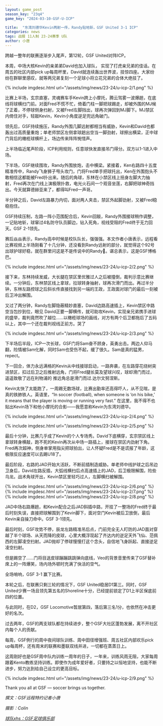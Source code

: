 ```yaml
---
layout: game_post
season_key: "23q4"
game_key: "2024-03-10-GSF-U-ICP"

title:  "东湾刘德华Kevin两射一传，Randy贴地斩，GSF United 3-1 ICP"
categories: news
tags: 战报 11人制 23-24赛季 U队
author: 小唐
---
```


跨越一整年的联赛逐渐步入尾声，第12轮，GSF United对阵ICP。

本周，中场大核Kevin的亲弟弟David也加入球队， 实现了打虎亲兄弟的佳话。在周五的社区内部pick up每周杯里，David就连续轰出世界波，技惊四座。大家纷纷在群聊里感叹，就等两兄弟复刻一个足球小将立花兄弟的合体大绝技了。 

{% include imgdesc.html url="/assets/img/news/23-24/u-icp-2/1.png" %}

比赛上半场，玄宗直塞，灵魂赛车手Kevin跨上小摩托，腾云驾雾一波爆趟，在底线将球横扫门前。对面Fred不慌不忙，倚着门柱一脚把球踢走，却被外围的MJ候了正着，不停球侧身扫射，又被Fred左脚挡出，球再次弹回到MJ脚下。MJ禁区内倚住对手，轻敲Kevin，Kevin小角度逆足兜远角破门。

领先后，GSF持续施压，Randy外围几脚远射都相当有威胁，Kevin和David也都轰出过高质量重炮；单老师禁区左侧拿球趟出空当一脚劲射，球擦出横梁，正中球门背后的橄榄球横杆上，场边传来阵阵惋惜声。

上半场临近尾声阶段，ICP利用规则，任意球快发直接吊门得分。双方以1-1进入中场。



下半场，GSF继续围攻，Randy外围放炮，击中横梁。紧接着，Ken右路四十五度精准传中，Randy飞身狮子甩头攻门，门将Fred单手把球托出，Ken在外围抱头不敢相信这都能被Fred扑出来。随后的角球，东林在小禁区线上扭身左脚大力抽射，Fred再次在门线上演极限扑救，电光火石间一个观音坐莲，右脚把球神奇挡出。今天就算德赫亚来了，都得叫Fred一声哥。

半分钟之后，David左路暴力内切，面对两人夹击，禁区外起脚劲射，又被Fred稳稳抱住。

GSF持续压制，左路一阵小范围配合后，Kevin回敲，Randy外围接球稍作调整，一记贴地斩，球窜过4名防守队员脚边，钻入死角，视线受阻的Fred终于无力回天。GSF 2-1领先。

赛后焱焱表示，Randy高中时候是校队队长，强强强。本文作者小唐表示，远程看比赛视频上半场刚看了十几分钟，还没看到Randy远射的部分，就觉得这个92号出球护球好稳，就在群里问这是不是传说中的Randy🤔。谌总表示，这是GSF博格巴。 

{% include imgdesc.html url="/assets/img/news/23-24/u-icp-2/2.png" %}

接下来，东林持续发威，大长腿在禁区里优雅过人之后被撞倒，裁判示意比赛继续。一分钟后，东林禁区线上拿球，拉球转身抽射，球再次滑门而出。再过半分钟，东林左路控球之后斜长传直接找到另一端的王政，王政面对球门的最后一刻被后卫冲出解围。

又过了两分钟，Randy左脚隐蔽精妙直塞，David边路高速插上，Kevin禁区中路空当包抄到位，眼见 David正要一脚横传，就可助攻Kevin，实现亲兄弟携手进球的盛举，裁判竟然吹了越位……以橄榄球场的画线，对方有两个后卫都拖后了五码以上，其中一个还在裁判视线正前方。哭了

{% include imgdesc.html url="/assets/img/news/23-24/u-icp-2/3.png" %}


下半场后半段，ICP一次长球，GSF门将Sam奋不顾身，英勇出击。两边人仰马翻，险情被Sam化解，同时Sam也受伤不起，缓了很久。Sam是真的猛男，repect。

下一回合，体力永远满格的Kevin从中线接球启动，一路奔袭，在左路穿花绕树突进禁区，扣过后卫之后推射远角，门将Fred腿长莫及望球兴叹，球却滑门而过，遥遥致敬了远在利物浦的 推远角总是滑门而过.达尔文努涅斯。
 
Kevin太快了太能跑了，一周踢无数场球，比赛出勤率还高得吓人，从不见喘，是真的铁肺铁人。英语里，“In soccer (football), when someone is ‘on his bike,’ it means that the player is moving or running very fast.” 在这里，我不得不也贴出Kevin场下和他小摩托的合影——我愿意称Kevin为东湾刘德华。

{% include imgdesc.html url="/assets/img/news/23-24/u-icp-2/4.png" %}

{% include imgdesc.html url="/assets/img/news/23-24/u-icp-2/5.png" %}

最后十分钟，比赛几乎成了Kevin的个人专场秀。David下底横穿，玄宗禁区线上拿球转身横敲，跑不死的Kevin再次从中场一路插上，接球在禁区内劲射下角。Fred再次超神，侧身单掌用指尖把球拍出，让人怀疑Fred是不是谎报了年龄，这极限反应速度可以去踢U18了。

最后阶段，右路的JAD开始大活跃，不断前插制造威胁。单老师中线护球之后吊边卫身后，David左路反插，大弧线横扫后点高速插上的JAD，后卫极限解围，险些乌龙。战术角球开出，Kevin禁区里轻巧过人，左脚横扫被解围。

{% include imgdesc.html url="/assets/img/news/23-24/u-icp-2/6.png" %}
{% include imgdesc.html url="/assets/img/news/23-24/u-icp-2/7.png" %}
{% include imgdesc.html url="/assets/img/news/23-24/u-icp-2/8.png" %}

JAD中场右路爆趟，和Kevin配合之后JAD斜插中路，开挂了一整场的Fred终于最后时刻失误，直接把球解围到了Kevin脚下，面对空门Kevin被后卫放倒，最后Kevin亲自操刀命中。GSF 3-1领先。

最后时刻，GSF攻势不停，辰龙左路精准吊后点，门前完全无人盯防的JAD面对穿越了半个球场、从天而降的皮球，心里大概浮现起了齐达内的逆足天外飞仙、范佩西的左脚凌空扫射。JAD抛却了停球慢慢打这个念头，自信地飞身跃起、直接逆足凌空扫射。
 

 


但是踢空了……门将目送皮球蹦蹦跳跳弹向底线，Veo的背景音里传来了GSF替补席上的一阵爆笑，场内场外顿时充满了快活的空气。

全场哨响，GSF 3-1 赢下比赛。


本轮之后，在联赛只剩三轮的情况下，GSF United稳居D1第三。同时，GSF United少赛一场且领先第五名的Shoreline十分，已经提前锁定了D1上半区保底前四的位置。

与此同时，在D2，GSF Locomotive暂居第四，落后第三名1分，也依然在冲击更好的名次。

过去两年，GSF的两支球队都在持续进步，整个GSF大社区蓬勃发展，离不开社区内每个人的贡献。

每周，GSF例行的周中夜间球队训练、周中田径增强班、周五社区内部欢乐pick up每周杯，还有周末的联赛和墨联双线并进，一切都在蒸蒸日上。
 
这周刚好也是GSF周中队内训练一周年的日子，一年来，训练风雨无阻，大家每周跟着Kento教练坚持训练。即使作为成年爱好者，只要持之以恒地坚持，也能不断进步，努力达到给自己设立的更高目标。

{% include imgdesc.html url="/assets/img/news/23-24/u-icp-2/9.png" %}

Thank you all at GSF — soccer brings us together.


*撰文：GSF远程特约记者小唐*

*摄影：Colin*

[*球队xhs：GSF足球俱乐部*](https://www.xiaohongshu.com/user/profile/61dfc801000000001000bfa6)
